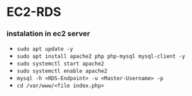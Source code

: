 # EC2-RDS
### instalation in ec2 server
- ```sudo apt update -y```
- ```sudo apt install apache2 php php-mysql mysql-client -y```
- ```sudo systemctl start apache2```
- ```sudo systemctl enable apache2```
- ```mysql -h <RDS-Endpoint> -u <Master-Username> -p```
- ```cd /var/www/<file index.php>```
